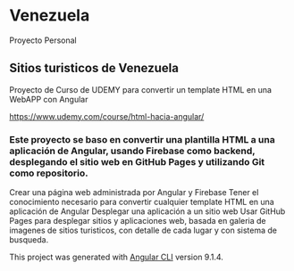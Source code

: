 # Venezuela

Proyecto Personal
## Sitios turisticos de Venezuela
Proyecto de Curso de UDEMY para convertir un template HTML en una WebAPP con Angular

https://www.udemy.com/course/html-hacia-angular/

### Este proyecto se baso en convertir una plantilla HTML a una aplicación de Angular, usando Firebase como backend, desplegando el sitio web en GitHub Pages y utilizando Git como repositorio.

Crear una página web administrada por Angular y Firebase Tener el conocimiento necesario para convertir cualquier template HTML en una aplicación de Angular Desplegar una aplicación a un sitio web Usar GitHub Pages para desplegar sitios y aplicaciones web, basada en galeria de imagenes de sitios turisticos, con detalle de cada lugar y con sistema de busqueda.

This project was generated with [Angular CLI](https://github.com/angular/angular-cli) version 9.1.4.

